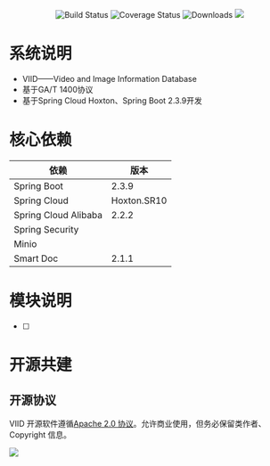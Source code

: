<p align="center">
 <img src="https://img.shields.io/badge/VIID-1.0-inactive.svg" alt="Build Status">
 <img src="https://img.shields.io/badge/Spring%20Cloud-Hoxton.SR10-blue.svg" alt="Coverage Status">
 <img src="https://img.shields.io/badge/Spring%20Boot-2.3.9-blue.svg" alt="Downloads">
 <img src="https://img.shields.io/github/license/dev-heqian/VIID"/>
</p>

# 系统说明

- VIID——Video and Image Information Database
- 基于GA/T 1400协议
- 基于Spring Cloud Hoxton、Spring Boot 2.3.9开发



# 核心依赖

| 依赖                 | 版本        |
| -------------------- | ----------- |
| Spring Boot          | 2.3.9       |
| Spring Cloud         | Hoxton.SR10 |
| Spring Cloud Alibaba | 2.2.2       |
| Spring Security      |             |
| Minio                |             |
| Smart Doc            | 2.1.1       |



# 模块说明



- [ ] 

# 开源共建

## 开源协议

VIID 开源软件遵循[Apache 2.0 协议](https://www.apache.org/licenses/LICENSE-2.0.html)。允许商业使用，但务必保留类作者、Copyright 信息。

![](https://gitee.com/pig4cloud/oss/raw/master/2020-10-9/1602229452602-image.png)